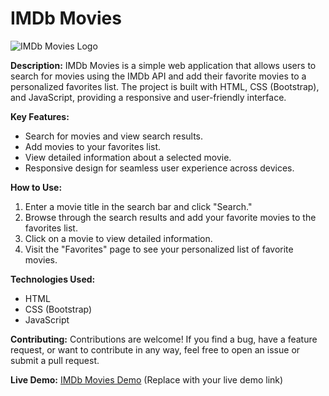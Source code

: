 # IMDb Movies

![IMDb Movies Logo](https://cdn4.iconfinder.com/data/icons/logos-and-brands/512/171_Imdb_logo_logos-512.png)

**Description:**
IMDb Movies is a simple web application that allows users to search for movies using the IMDb API and add their favorite movies to a personalized favorites list. The project is built with HTML, CSS (Bootstrap), and JavaScript, providing a responsive and user-friendly interface.

**Key Features:**
- Search for movies and view search results.
- Add movies to your favorites list.
- View detailed information about a selected movie.
- Responsive design for seamless user experience across devices.

**How to Use:**
1. Enter a movie title in the search bar and click "Search."
2. Browse through the search results and add your favorite movies to the favorites list.
3. Click on a movie to view detailed information.
4. Visit the "Favorites" page to see your personalized list of favorite movies.

**Technologies Used:**
- HTML
- CSS (Bootstrap)
- JavaScript

**Contributing:**
Contributions are welcome! If you find a bug, have a feature request, or want to contribute in any way, feel free to open an issue or submit a pull request.

**Live Demo:**
[IMDb Movies Demo](https://chandrika-2112.github.io/IMDB_Clone/) (Replace with your live demo link)

